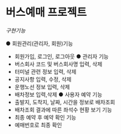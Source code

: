# 버스예매 프로젝트

*구현기능*

● 회원관리(관리자, 회원)기능
  - 회원가입, 로그인, 로그아웃
● 관리자 기능
  - 버스회사 코드 및 버스회사명 입력, 삭제
  - 터미널 관련 정보 입력, 삭제
  - 공지사항 입력, 수정, 삭제
  - 운행노선 정보 입력, 삭제
  - 배차정보 입력,삭제 
● 사용자 예약 기능
  - 출발지, 도착지, 날짜, 시간을 정보로 배차조회
  - 배차조회 결과에 따른 좌석수 현황 보기 기능
  - 최종 예약 후 예약 확인 기능
  - 예매번호로 최종 확인
